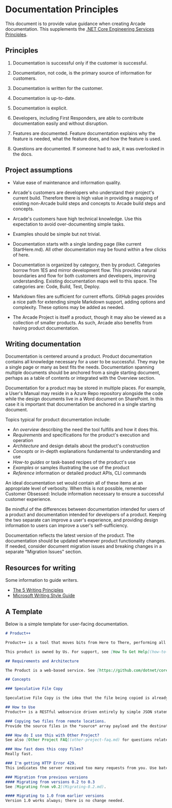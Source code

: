 # Documentation Principles

This document is to provide value guidance when creating Arcade documentation. This supplements the [.NET Core Engineering Services Principles](https://microsoft.sharepoint.com/:w:/r/teams/netfx/engineering/_layouts/15/Doc.aspx?sourcedoc={ef69fcfc-3475-415a-b3ab-651a352b9bbe}&action=view&wdAccPdf=0&wdparaid=3E030EA3).

## Principles

1. Documentation is successful only if the customer is successful.

2. Documentation, not code, is the primary source of information for customers.

3. Documentation is written for the customer.

4. Documentation is up-to-date.

5. Documentation is explicit.

6. Developers, including First Responders, are able to contribute documentation easily and without disruption.

7. Features are documented. Feature documentation explains why the feature is needed, what the feature does, and how the feature is used.

8. Questions are documented. If someone had to ask, it was overlooked in the docs.

## Project assumptions

- Value ease of maintenance and information quality.

- Arcade's customers are developers who understand their project's current build. Therefore there is high value in providing a mapping of existing non-Arcade build steps and concepts to Arcade build steps and concepts.

- Arcade's customers have high technical knowledge. Use this expectation to avoid over-documenting simple tasks.

- Examples should be simple but not trivial.

- Documentation starts with a single landing page (like current StartHere.md). All other documentation may be found within a few clicks of here.

- Documentation is organized by category, then by product. Categories borrow from 1ES and mirror development flow. This provides natural boundaries and flow for both customers and developers, improving understanding. Existing documentation maps well to this space. The categories are: Code, Build, Test, Deploy.

- Markdown files are sufficient for current efforts. GitHub pages provides a nice path for extending simple Markdown support, adding options and complexity. These options may be added as needed.

- The Arcade Project is itself a product, though it may also be viewed as a collection of smaller products. As such, Arcade also benefits from having product documentation.

## Writing documentation

Documentation is centered around a product. Product documentation contains all knowledge necessary for a user to be successful. They may be a single page or many as best fits the needs. Documentation spanning multiple documents should be anchored from a single starting document, perhaps as a table of contents or integrated with the Overview section.

Documentation for a product may be stored in multiple places. For example, a User's Manual may reside in a Azure Repo repository alongside the code while the design documents live in a Word document on SharePoint. In this case it is important that documentation be anchored in a single starting document.

Topics typical for product documentation include:

  - An *overview* describing the need the tool fulfills and how it does this.
  - *Requirements* and specifications for the product's execution and operation
  - *Architecture* and design details about the product's construction
  - *Concepts* or in-depth explanations fundamental to understanding and use
  - *How-to guides* or task-based recipes of the product's use
  - *Examples* or samples illustrating the use of the product
  - *Reference* information or detailed product APIs, CLI commands

An ideal documentation set would contain all of these items at an appropriate level of verbosity. When this is not possible, remember Customer Obsessed: Include information necessary to ensure a successful customer experience.

Be mindful of the differences between documentation intended for users of a product and documentation intended for developers of a product. Keeping the two separate can improve a user's experience, and providing design information to users can improve a user's self-sufficiency.

Documentation reflects the latest version of the product. The documentation should be updated whenever product functionality changes. If needed, consider document migration issues and breaking changes in a separate "Migration Issues" section.

## Resources for writing

Some information to guide writers.

- [The 5 Writing Principles](https://aka.ms/writingprinciples)
- [Microsoft Writing Style Guide](https://aka.ms/style)

## A Template

Below is a simple template for user-facing documentation.

```markdown
# Product++

Product++ is a tool that moves bits from Here to There, performing all of the tedious and error-prone authentication and error-checking along the way. It runs very fast.

This product is owned by Us. For support, see [How To Get Help](how-to-get-help.md).

## Requirements and Architecture

The Product is a web-based service. See [https://github.com/dotnet/core-eng/blob/master/Documentation/Product/ProductDesign.md](the design document) for more information on its construction.

## Concepts

### Speculative File Copy

Speculative File Copy is the idea that the file being copied is already present at the destination. When this is true, the copy operation runs very fast.

## How to Use
Product++ is a RESTful webservice driven entirely by simple JSON statements. A typical operation requires a payload of two URLs.

### Copying two files from remote locations.
Provide the source files in the *source* array payload and the destination files in the *destination* array payload.

### How do I use this with Other Project?
See also [Other Project FAQ](other-project-faq.md) for questions related to interoperability with Other Project.

### How fast does this copy files?
Really fast.

### I'm getting HTTP Error 429.
This indicates the server received too many requests from you. Use batching to send fewer requests or send requests at a slower rate. Use the information sent in the Retry-After header to determine maximum rate.

### Migration from previous versions
#### Migrating from versions 0.2 to 0.3
See [Migrating from v0.2](Migrating-0.2.md).

#### Migrating to 1.0 from earlier versions
Version 1.0 works always; there is no change needed.

```
